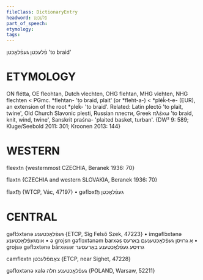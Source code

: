 ```yaml
---
fileClass: DictionaryEntry
headword: פֿלעכטן
part_of_speech: 
etymology: 
tags: 
---
```

פֿלעכטן
געפֿלאָכטן
'to braid'

ETYMOLOGY
===========
ON flétta, OE fleohtan, Dutch vlechten, OHG flehtan, MHG vlehten, NHG flechten < PGmc. *flehtan- 'to braid, plait' (or *fleht-a-) < *pléḱ-t-e- (EUR), an extension of the root *pleḱ- 'to braid'.
Related: Latin plectō 'to plait, twine', Old Church Slavonic plesti, Russian плести, Greek πλέκω 'to braid, knit, wind, twine', Sanskrit praśna- 'plaited basket, turban'. 
{DW² 9: 589; Kluge/Seebold 2011: 301; Kroonen 2013: 144}

WESTERN
========

fleɐxtn {westernmost CZECHIA, Beranek 1936: 70}

flaxtn {CZECHIA and western SLOVAKIA, Beranek 1936: 70}

flaxt͡n̩ {WTCP, Vác, 47197}
	•	gəflɔxt͡n̩ געפֿלאָכטן

CENTRAL
========

gəflɔ́xtənə געפֿלאָכטענע {ETCP, Sîg Felső Szek, 47223}
	•	ɩ́mgəflɔ̀xtənə אומגעפֿלאָכטענע
	•	ə grojsn gəflɔxtənəm barxəs אַ גרויסן געפֿלאָכטענעם באַרעס
	•	grojsə gəflɔxtənə bárxəsər גרויסע געפֿלאָכטענע באַרעסער

camflextn צאַמפֿלעכטן {ETCP, near Sighet, 47228}

gəfloxtənə xalə געפֿלאָכטענע חלה {POLAND, Warsaw, 52211}
